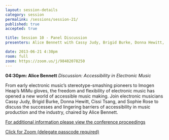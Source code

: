 ```yaml
---
layout: session-details
category: session
permalink: /sessions/session-21/
published: true
accepted: true

title: Session 10 - Panel Discussion
presenters: Alice Bennett with Cassy Judy, Brigid Burke, Donna Hewitt, Cissi Tsang, and Sophie Rose

date: 2013-06-21 4:30pm
room: full
zoom: https://zoom.us/j/98482078250
---
```


**04:30pm: Alice Bennett**
_Discussion: Accessibility in Electronic Music_

From early electronic music’s stereotype-smashing pioneers to Imogen Heap’s
MiMu gloves, the freedom and flexibility of electronic music has opened a new world of accessible music making. 
Join electronic musicians Cassy Judy, Brigid Burke, Donna Hewitt, Cissi Tsang, and Sophie Rose to discuss the successes and lingering barriers of accessibility in music production and the industry, chaired by Alice Bennett.

[For additional information please view the conference proceedings](https://acmc21.art/proceedings)

[Click for Zoom (delegate passcode required)](https://zoom.us/j/98482078250)

